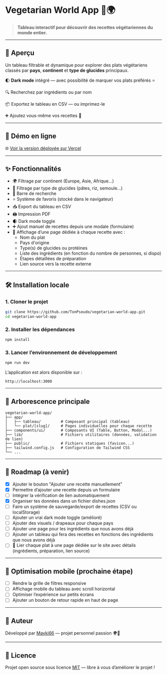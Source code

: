 # Vegetarian World App 🌱🌍

> **Tableau interactif pour découvrir des recettes végétariennes du monde entier.**

---

## 🚀 Aperçu

Un tableau filtrable et dynamique pour explorer des plats végétariens classés par **pays**, **continent** et **type de glucides** principaux. 

🌓 **Dark mode** intégré — avec possibilité de marquer vos plats préférés ⭐

🔍 Recherchez par ingrédients ou par nom

📦 Exportez le tableau en CSV — ou imprimez-le

➕ Ajoutez vous-même vos recettes 🌱

---

## 📸 Démo en ligne

🌐 [Voir la version déployée sur Vercel](https://vegetarian-world-app-4u1o.vercel.app/)

---

## ✨ Fonctionnalités

- 🌍 Filtrage par continent (Europe, Asie, Afrique...)
- 🍚 Filtrage par type de glucides (pâtes, riz, semoule...)
- 🔎 Barre de recherche
- ⭐ Système de favoris (stocké dans le navigateur)
- 📥 Export du tableau en CSV
- 🖨️ Impression PDF
- 🌒 Dark mode toggle
- ➕ Ajout manuel de recettes depuis une modale (formulaire)
- 🧾 Affichage d’une page dédiée à chaque recette avec :
  - Nom du plat
  - Pays d'origine
  - Type(s) de glucides ou protéines
  - Liste des ingrédients (en fonction du nombre de personnes, si dispo)
  - Étapes détaillées de préparation
  - Lien source vers la recette externe

---

## 🛠️ Installation locale

### 1. Cloner le projet
```bash
git clone https://github.com/TonPseudo/vegetarian-world-app.git
cd vegetarian-world-app
```

### 2. Installer les dépendances
```bash
npm install
```

### 3. Lancer l’environnement de développement
```bash
npm run dev
```

L’application est alors disponible sur :
```
http://localhost:3000
```

---

## 📁 Arborescence principale

```
vegetarian-world-app/
├── app/
│   ├── tableau/         # Composant principal (tableau)
│   └── plat/[slug]/     # Pages individuelles pour chaque recette
├── components/ui/       # Composants UI (Table, Button, Modal...)
├── lib/                 # Fichiers utilitaires (données, validation de lien)
├── public/              # Fichiers statiques (favicon...)
├── tailwind.config.js   # Configuration de Tailwind CSS
└── ...
```

---

## 🧭 Roadmap (à venir)

- [x] Ajouter le bouton "Ajouter une recette manuellement"
- [x] Permettre d’ajouter une recette depuis un formulaire
- [ ] Intégrer la vérification de lien automatiquement
- [x] Organiser tes données dans un fichier dishes.json
- [ ] Faire un système de sauvegarde/export de recettes (CSV ou localStorage)
- [ ] Ajouter un vrai dark mode toggle (amélioré)
- [ ] Ajouter des visuels / drapeaux pour chaque pays
- [ ] Ajouter une page pour les ingrédients que nous avons déjà
- [ ] Ajouter un tableau qui fera des recettes en fonctions des ingrédients que nous avons déjà
- [ ] 🧾 Lier chaque plat à une page dédiée sur le site avec détails (ingrédients, préparation, lien source)

---

## 📱 Optimisation mobile (prochaine étape)

- [ ] Rendre la grille de filtres responsive
- [ ] Affichage mobile du tableau avec scroll horizontal
- [ ] Optimiser l’expérience sur petits écrans
- [ ] Ajouter un bouton de retour rapide en haut de page

---

## 👤 Auteur

Développé par [Mayki66](https://github.com/Mayki66) — projet personnel passion 🌍🥗

---

## 🧾 Licence

Projet open source sous licence [MIT](LICENSE) — libre à vous d’améliorer le projet !
